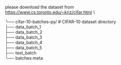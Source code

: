 please download the dataset from https://www.cs.toronto.edu/~kriz/cifar.html \

└── cifar-10-batches-py/ # CIFAR-10 dataset directory \
    ├── data_batch_1 \
    ├── data_batch_2 \
    ├── data_batch_3 \
    ├── data_batch_4 \
    ├── data_batch_5 \
    ├── test_batch \
    └── batches.meta
